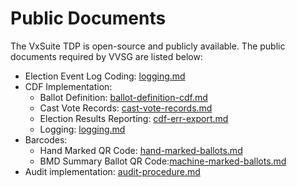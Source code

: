 # Public Documents

The VxSuite TDP is open-source and publicly available. The public documents required by VVSG are listed below:

* Election Event Log Coding: [logging.md](system-security-auditing-and-logging/logging.md "mention")
* CDF Implementation:
  * Ballot Definition: [ballot-definition-cdf.md](system-overview/election-package/ballot-definition-cdf.md "mention")
  * Cast Vote Records: [cast-vote-records.md](system-overview/cast-vote-records.md "mention")
  * Election Results Reporting: [cdf-err-export.md](system-overview/vxadmin-results-exports/cdf-err-export.md "mention")
  * Logging: [logging.md](system-security-auditing-and-logging/logging.md "mention")
* Barcodes:&#x20;
  * Hand Marked QR Code: [hand-marked-ballots.md](system-overview/hand-marked-ballots.md "mention")
  * BMD Summary Ballot QR Code:[machine-marked-ballots.md](system-overview/machine-marked-ballots.md "mention")
* Audit implementation: [audit-procedure.md](system-security-auditing-and-logging/audit-procedure.md "mention")
